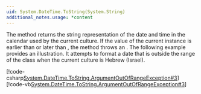 ```yaml
---
uid: System.DateTime.ToString(System.String)
additional_notes.usage: *content
---
```


<p>The <xref href="System.DateTime.ToString(System.String)"></xref> method returns the string representation of the date and time in the calendar used by the current culture. If the value of the current <xref href="System.DateTime"></xref> instance is earlier than <xref href="System.Globalization.Calendar.MinSupportedDateTime"></xref> or later than <xref href="System.Globalization.Calendar.MaxSupportedDateTime"></xref>, the method throws an <xref href="System.ArgumentOutOfRangeException"></xref>. The following example provides an illustration. It attempts to format a date that is outside the range of the <xref href="System.Globalization.HebrewCalendar"></xref> class when the current culture is Hebrew (Israel).  
  
 [!code-csharp[System.DateTime.ToString.ArgumentOutOfRangeException#3](~/samples/snippets/csharp/VS_Snippets_CLR_System/system.datetime.tostring.argumentoutofrangeexception/cs/datetime.tostring.argumentoutofrangeexception3.cs#3)]
 [!code-vb[System.DateTime.ToString.ArgumentOutOfRangeException#3](~/samples/snippets/visualbasic/VS_Snippets_CLR_System/system.datetime.tostring.argumentoutofrangeexception/vb/datetime.tostring.argumentoutofrangeexception3.vb#3)]</p>


